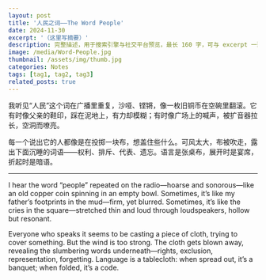 ```yaml
---
layout: post
title: '人民之词——The Word People'
date: 2024-11-30
excerpt: '（这里写摘要）'
description: 完整描述，用于搜索引擎与社交平台预览，最长 160 字，可与 excerpt 一致
image: /media/Word-People.jpg
thumbnail: /assets/img/thumb.jpg
categories: Notes
tags: [tag1, tag2, tag3]
related_posts: true
---
```


我听见“人民”这个词在广播里重复，沙哑、铿锵，像一枚旧铜币在空碗里翻滚。它有时像父亲的鞋印，踩在泥地上，有力却模糊；有时像广场上的喊声，被扩音器拉长，空洞而嘹亮。

每一个说出它的人都像是在投掷一块布，想盖住些什么。可风太大，布被吹走，露出下面沉睡的词语——权利、排斥、代表、遗忘。语言是张桌布，展开时是宴席，折起时是暗语。

---

I hear the word “people” repeated on the radio—hoarse and sonorous—like an old copper coin spinning in an empty bowl. Sometimes, it’s like my father’s footprints in the mud—firm, yet blurred. Sometimes, it’s like the cries in the square—stretched thin and loud through loudspeakers, hollow but resonant.

Everyone who speaks it seems to be casting a piece of cloth, trying to cover something. But the wind is too strong. The cloth gets blown away, revealing the slumbering words underneath—rights, exclusion, representation, forgetting. Language is a tablecloth: when spread out, it’s a banquet; when folded, it’s a code.